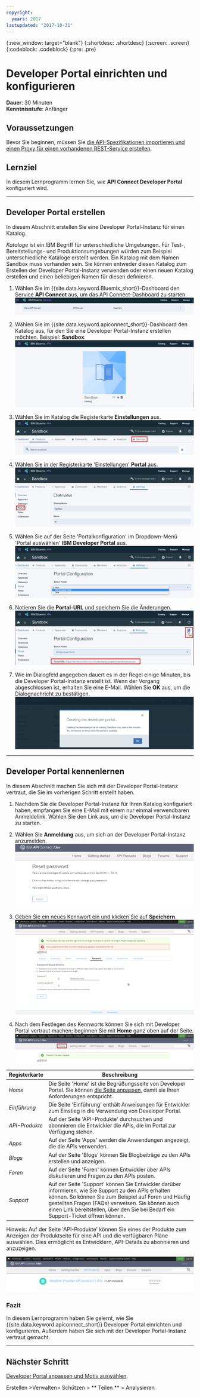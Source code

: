 ```yaml
---
copyright:
  years: 2017
lastupdated: "2017-10-31"
---
```


{:new_window: target="blank"}
{:shortdesc: .shortdesc}
{:screen: .screen}
{:codeblock: .codeblock}
{:pre: .pre}

# Developer Portal einrichten und konfigurieren
**Dauer**: 30 Minuten  
**Kenntnisstufe**: Anfänger  

## Voraussetzungen
Bevor Sie beginnen, müssen Sie [die API-Spezifikationen importieren und einen Proxy für einen vorhandenen REST-Service erstellen](tut_rest_landing.html).

## Lernziel
In diesem Lernprogramm lernen Sie, wie **API Connect Developer Portal** konfiguriert wird. 

---

## Developer Portal erstellen
In diesem Abschnitt erstellen Sie eine Developer Portal-Instanz für einen Katalog.

*Kataloge* ist ein IBM Begriff für unterschiedliche Umgebungen. Für Test-, Bereitstellungs- und Produktionsumgebungen würden zum Beispiel unterschiedliche Kataloge erstellt werden. Ein Katalog mit dem Namen Sandbox muss vorhanden sein. Sie können entweder diesen Katalog zum Erstellen der Developer Portal-Instanz verwenden oder einen neuen Katalog erstellen und einen beliebigen Namen für diesen definieren.

1. Wählen Sie im {{site.data.keyword.Bluemix_short}}-Dashboard den Service **API Connect** aus, um das API Connect-Dashboard zu starten.
![API Connect-Service](images/11-Bluemix-Dashboard.png)

2. Wählen Sie im {{site.data.keyword.apiconnect_short}}-Dashboard den Katalog aus, für den Sie eine Developer Portal-Instanz erstellen möchten. Beispiel: **Sandbox**.
![Katalog](images/12-APIC-Dashboard.png)

3. Wählen Sie im Katalog die Registerkarte **Einstellungen** aus.  
  ![Katalogeinstellungen](images/13-catalog-settings.png)

4. Wählen Sie in der Registerkarte 'Einstellungen' **Portal** aus.  
  ![Portalkonfiguration](images/14-catalog-portal.png)

5. Wählen Sie auf der Seite 'Portalkonfiguration' im Dropdown-Menü 'Portal auswählen' **IBM Developer Portal** aus.
  ![IBM Developer Portal](images/15-IBM-developer-portal.png) 

6. Notieren Sie die **Portal-URL** und speichern Sie die Änderungen.  
  ![Einstellungen speichern](images/16-save-settings.png)
  
7. Wie im Dialogfeld angegeben dauert es in der Regel einige Minuten, bis die Developer Portal-Instanz erstellt ist. Wenn der Vorgang abgeschlossen ist, erhalten Sie eine E-Mail. Wählen Sie **OK** aus, um die Dialognachricht zu bestätigen.  
  ![OK](images/17-OK.png)

---

## Developer Portal kennenlernen
In diesem Abschnitt machen Sie sich mit der Developer Portal-Instanz vertraut, die Sie im vorherigen Schritt erstellt haben.

1. Nachdem Sie die Developer Portal-Instanz für Ihren Katalog konfiguriert haben, empfangen Sie eine E-Mail mit einem nur einmal verwendbaren Anmeldelink. Wählen Sie den Link aus, um die Developer Portal-Instanz zu starten.

2. Wählen Sie **Anmeldung** aus, um sich an der Developer Portal-Instanz anzumelden.
![Anmeldung](images/22-login.png)

3. Geben Sie ein neues Kennwort ein und klicken Sie auf **Speichern**.  
  ![Eingeben eines neuen Kennworts](images/23-password.png)

4. Nach dem Festlegen des Kennworts können Sie sich mit Developer Portal vertraut machen; beginnen Sie mit **Home** ganz oben auf der Seite.  
  ![Menü 'Home'](images/24-pwsaved.png)
  
| Registerkarte              | Beschreibung          | 
|:---------------- | -------------------- | 
| _Home_       | Die Seite 'Home' ist die Begrüßungsseite von Developer Portal. Sie können [die Seite anpassen](tut_custom_dev_portal.html), damit sie Ihren Anforderungen entspricht. | 
| _Einführung_       | Die Seite 'Einführung' enthält Anweisungen für Entwickler zum Einstieg in die Verwendung von Developer Portal. |
| _API-Produkte_ | Auf der Seite 'API-Produkte' durchsuchen und abonnieren die Entwickler die APIs, die im Portal zur Verfügung stehen. | 
| _Apps_ | Auf der Seite 'Apps' werden die Anwendungen angezeigt, die die APIs verwenden. | 
| _Blogs_ | Auf der Seite 'Blogs' können Sie Blogbeiträge zu den APIs erstellen und anzeigen. | 
| _Foren_ | Auf der Seite 'Foren' können Entwickler über APIs diskutieren und Fragen zu den APIs posten. | 
| _Support_ | Auf der Seite 'Support' können Sie Entwickler darüber informieren, wie Sie Support zu den APIs erhalten können. So können Sie zum Beispiel auf Foren und Häufig gestellten Fragen (FAQs) verweisen. Sie können auch einen Link bereitstellen, über den Sie bei Bedarf ein Support-Ticket öffnen können. | 

Hinweis: Auf der Seite 'API-Produkte' können Sie eines der Produkte zum Anzeigen der Produktseite für eine API und die verfügbaren Pläne auswählen. Dies ermöglicht es Entwicklern, API-Details zu abonnieren und anzuzeigen. 

  ![API-Produkte](images/27-api-products.png)

### Fazit
In diesem Lernprogramm haben Sie gelernt, wie Sie {{site.data.keyword.apiconnect_short}} Developer Portal einrichten und konfigurieren. Außerdem haben Sie sich mit der Developer Portal-Instanz vertraut gemacht.

---

## Nächster Schritt

[Developer Portal anpassen und Motiv auswählen](tut_custom_dev_portal.html).

Erstellen >Verwalten> Schützen > ** Teilen ** > Analysieren
